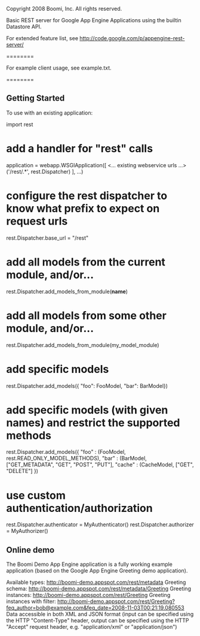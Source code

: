 Copyright 2008 Boomi, Inc.
All rights reserved.

Basic REST server for Google App Engine Applications using the builtin Datastore API.

For extended feature list, see http://code.google.com/p/appengine-rest-server/

========

For example client usage, see example.txt.

========


Getting Started
---------------

To use with an existing application:


import rest

# add a handler for "rest" calls
application = webapp.WSGIApplication([
  <... existing webservice urls ...>
  ('/rest/.*', rest.Dispatcher)
], ...)

# configure the rest dispatcher to know what prefix to expect on request urls
rest.Dispatcher.base_url = "/rest"

# add all models from the current module, and/or...
rest.Dispatcher.add_models_from_module(__name__)
# add all models from some other module, and/or...
rest.Dispatcher.add_models_from_module(my_model_module)
# add specific models
rest.Dispatcher.add_models({
  "foo": FooModel,
  "bar": BarModel})
# add specific models (with given names) and restrict the supported methods
rest.Dispatcher.add_models({
  "foo" : (FooModel, rest.READ_ONLY_MODEL_METHODS),
  "bar" : (BarModel, ["GET_METADATA", "GET", "POST", "PUT"],
  "cache" : (CacheModel, ["GET", "DELETE"] })

# use custom authentication/authorization
rest.Dispatcher.authenticator = MyAuthenticator()
rest.Dispatcher.authorizer = MyAuthorizer()

Online demo
--------------

The Boomi Demo App Engine application is a fully working example application (based on the Google App Engine Greeting demo application).

Available types: http://boomi-demo.appspot.com/rest/metadata
Greeting schema: http://boomi-demo.appspot.com/rest/metadata/Greeting
Greeting instances: http://boomi-demo.appspot.com/rest/Greeting
Greeting instances with filter: http://boomi-demo.appspot.com/rest/Greeting?feq_author=bob@example.com&feq_date=2008-11-03T00:21:19.080553
Data accessible in both XML and JSON format (input can be specified using the HTTP "Content-Type" header, output can be specified using the HTTP "Accept" request header, e.g. "application/xml" or "application/json")
